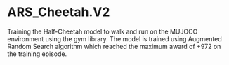 # ARS_Cheetah.V2
Training the Half-Cheetah model to walk and run on the MUJOCO environment using the gym library. The model is trained using Augmented Random Search algorithm which reached the maximum award of +972 on the training episode.
